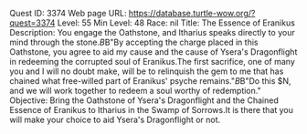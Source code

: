 Quest ID: 3374
Web page URL: https://database.turtle-wow.org/?quest=3374
Level: 55
Min Level: 48
Race: nil
Title: The Essence of Eranikus
Description: You engage the Oathstone, and Itharius speaks directly to your mind through the stone.$B$B"By accepting the charge placed in this Oathstone, you agree to aid my cause and the cause of Ysera's Dragonflight in redeeming the corrupted soul of Eranikus.The first sacrifice, one of many you and I will no doubt make, will be to relinquish the gem to me that has chained what free-willed part of Eranikus' psyche remains."$B$B"Do this $N, and we will work together to redeem a soul worthy of redemption."
Objective: Bring the Oathstone of Ysera's Dragonflight and the Chained Essence of Eranikus to Itharius in the Swamp of Sorrows.It is there that you will make your choice to aid Ysera's Dragonflight or not.
